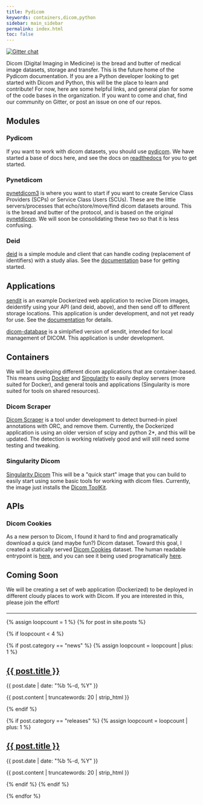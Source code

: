 ```yaml
---
title: Pydicom
keywords: containers,dicom,python
sidebar: main_sidebar
permalink: index.html
toc: false
---
```



[![Gitter chat](https://badges.gitter.im/pydicom.png)](https://gitter.im/gitterHQ/gitter)

Dicom (Digital Imaging in Medicine) is the bread and butter of medical image datasets, storage and transfer. This is the future home of the Pydicom documentation. If you are a Python developer looking to get started with Dicom and Python, this will be the place to learn and contribute! For now, here are some helpful links, and general plan for some of the code bases in the organization. If you want to come and chat, find our community on Gitter, or post an issue on one of our repos.

## Modules

### Pydicom
If you want to work with dicom datasets, you should use [pydicom](/pydicom-introduction). We have started a base of docs here, and see the docs on <a href="https://pydicom.readthedocs.io/en/stable/" target="_blank">readthedocs</a> for you to get started.

### Pynetdicom
[pynetdicom3](https://github.com/pydicom/pynetdicom3) is where you want to start if you want to create Service Class Providers (SCPs) or Service Class Users (SCUs). These are the little servers/processes that echo/store/move/find dicom datasets around. This is the bread and butter of the protocol, and is based on the original [pynetdicom](https://github.com/patmun/pynetdicom). We will soon be consolidating these two so that it is less confusing.

### Deid
[deid](https://pydicom.github.io/deid) is a simple module and client that can handle coding (replacement of identifiers) with a study alias. See the [documentation](https://pydicom.github.io/deid) base for getting started.


## Applications
[sendit](https://pydicom.github.io/sendit) is an example Dockerized web application to recive Dicom images, deidentify using your API (and deid, above), and then send off to different storage locations. This application is under development, and not yet ready for use. See the [documentation](https://pydicom.github.io/sendit) for details.

[dicom-database](https://pydicom.github.io/dicom-database) is a simlpified version of sendit, intended for local management of DICOM. This application is under development.


## Containers
We will be developing different dicom applications that are container-based. This means using [Docker](https://docs.docker.com/get-started/) and [Singularity](https://singularityware.github.io) to easily deploy servers (more suited for Docker), and general tools and applications (Singularity is more suited for tools on shared resources).

### Dicom Scraper
[Dicom Scraper](https://github.com/pydicom/dicom-scraper) is a tool under development to detect burned-in pixel annotations with ORC, and remove them. Currently, the Dockerized application is using an older version of scipy and python 2*, and this will be updated. The detection is working relatively good and will still need some testing and tweaking.


### Singularity Dicom
[Singularity Dicom](https://github.com/pydicom/singularity-dicom) This will be a "quick start" image that you can build to easily start using some basic tools for working with dicom files. Currently, the image just installs the [Dicom ToolKit](http://support.dcmtk.org/docs/).

## APIs

### Dicom Cookies
As a new person to Dicom, I found it hard to find and programatically download a quick (and maybe fun?) Dicom dataset. Toward this goal, I created a statically served [Dicom Cookies](https://github.com/pydicom/dicom-cookies) dataset. The human readable entrypoint is [here](https://pydicom.github.io/dicom-cookies/), and you can see it being used programatically [here](https://asciinema.org/a/122503?speed=3).

## Coming Soon
We will be creating a set of web application (Dockerized) to be deployed in different cloudy places to work with Dicom. If you are interested in this, please join the effort!

<hr style="margin-top:20px">

<div class="row">
  {% assign loopcount = 1 %}
  {% for post in site.posts %}

   {% if loopcount < 4 %}

   <!-- Parse news-->
   {% if post.category == "news" %}
   {% assign loopcount = loopcount | plus: 1 %}
   <div class="col-md-4">
      <h2><a class="post-link" href="{{ post.url | remove: "/" }}">{{ post.title }}</a></h2>
      <span class="post-meta">{{ post.date | date: "%b %-d, %Y" }}</span>
      <p>{{ post.content | truncatewords: 20 | strip_html }}</p>  
   </div>
   {% endif %}

   {% if post.category == "releases" %}
   {% assign loopcount = loopcount | plus: 1 %}
   <div class="col-md-4">
      <h2><a class="post-link" href="{{ post.url | remove: "/" }}">{{ post.title }}</a></h2>
      <span class="post-meta">{{ post.date | date: "%b %-d, %Y" }}</span>
      <p>{{ post.content | truncatewords: 20 | strip_html }}</p>  
   </div>
   {% endif %}
   {% endif %}

  {% endfor %}
</div>
